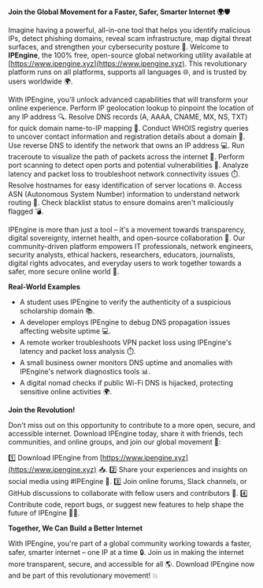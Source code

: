 **Join the Global Movement for a Faster, Safer, Smarter Internet 🌍🛡️**

Imagine having a powerful, all-in-one tool that helps you identify malicious IPs, detect phishing domains, reveal scam infrastructure, map digital threat surfaces, and strengthen your cybersecurity posture 🔐. Welcome to **IPEngine**, the 100% free, open-source global networking utility available at [https://www.ipengine.xyz](https://www.ipengine.xyz). This revolutionary platform runs on all platforms, supports all languages 🌐, and is trusted by users worldwide 🌍.

With IPEngine, you'll unlock advanced capabilities that will transform your online experience. Perform IP geolocation lookup to pinpoint the location of any IP address 🔍. Resolve DNS records (A, AAAA, CNAME, MX, NS, TXT) for quick domain name-to-IP mapping 📡. Conduct WHOIS registry queries to uncover contact information and registration details about a domain 🚀. Use reverse DNS to identify the network that owns an IP address 💻. Run traceroute to visualize the path of packets across the internet 🔗. Perform port scanning to detect open ports and potential vulnerabilities 🔴. Analyze latency and packet loss to troubleshoot network connectivity issues ⏱️. Resolve hostnames for easy identification of server locations 🌐. Access ASN (Autonomous System Number) information to understand network routing 👥. Check blacklist status to ensure domains aren't maliciously flagged 💣.

IPEngine is more than just a tool – it's a movement towards transparency, digital sovereignty, internet health, and open-source collaboration 🌟. Our community-driven platform empowers IT professionals, network engineers, security analysts, ethical hackers, researchers, educators, journalists, digital rights advocates, and everyday users to work together towards a safer, more secure online world 🔑.

**Real-World Examples**

* A student uses IPEngine to verify the authenticity of a suspicious scholarship domain 📚.
* A developer employs IPEngine to debug DNS propagation issues affecting website uptime 💻.
* A remote worker troubleshoots VPN packet loss using IPEngine's latency and packet loss analysis ⏱️.
* A small business owner monitors DNS uptime and anomalies with IPEngine's network diagnostics tools 📊.
* A digital nomad checks if public Wi-Fi DNS is hijacked, protecting sensitive online activities 🌍.

**Join the Revolution!**

Don't miss out on this opportunity to contribute to a more open, secure, and accessible internet. Download IPEngine today, share it with friends, tech communities, and online groups, and join our global movement 🚀:

1️⃣ Download IPEngine from [https://www.ipengine.xyz](https://www.ipengine.xyz) 📥.
2️⃣ Share your experiences and insights on social media using #IPEngine 💬.
3️⃣ Join online forums, Slack channels, or GitHub discussions to collaborate with fellow users and contributors 🤝.
4️⃣ Contribute code, report bugs, or suggest new features to help shape the future of IPEngine 👨‍💻.

**Together, We Can Build a Better Internet**

With IPEngine, you're part of a global community working towards a faster, safer, smarter internet – one IP at a time 🔒. Join us in making the internet more transparent, secure, and accessible for all 🌎. Download IPEngine now and be part of this revolutionary movement! 💥